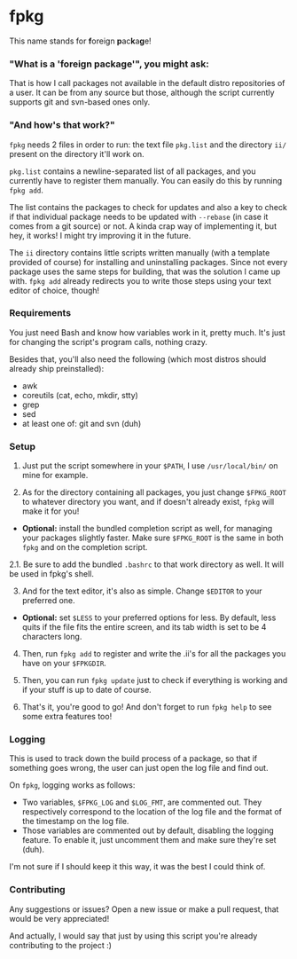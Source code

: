 # fpkg

This name stands for **f**oreign **p**ac**k**a**g**e!

### "What is a 'foreign package'", you might ask:

That is how I call packages not available in the default distro repositories of a user.
It can be from any source but those, although the script currently supports git and
svn-based ones only.

### "And how's that work?"

`fpkg` needs 2 files in order to run: the text file `pkg.list` and the directory
`ii/` present on the directory it'll work on.

`pkg.list` contains a newline-separated list of all packages, and you currently have to
register them manually. You can easily do this by running `fpkg add`.

The list contains the packages to check for updates and also a key to check if that
individual package needs to be updated with `--rebase` (in case it comes from a git
source) or not. A kinda crap way of implementing it, but hey, it works! I might try
improving it in the future.

The `ii` directory contains little scripts written manually (with a template provided of
course) for installing and uninstalling packages. Since not every package uses the same
steps for building, that was the solution I came up with. `fpkg add` already redirects
you to write those steps using your text editor of choice, though!

### Requirements

You just need Bash and know how variables work in it, pretty much. It's just for changing
the script's program calls, nothing crazy.

Besides that, you'll also need the following (which most distros should already ship
preinstalled):

- awk
- coreutils (cat, echo, mkdir, stty)
- grep
- sed
- at least one of: git and svn (duh)

### Setup

1. Just put the script somewhere in your `$PATH`, I use `/usr/local/bin/` on mine for
example.

2. As for the directory containing all packages, you just change `$FPKG_ROOT` to whatever
directory you want, and if doesn't already exist, `fpkg` will make it for you!

- **Optional:** install the bundled completion script as well, for managing your packages
  slightly faster. Make sure `$FPKG_ROOT` is the same in both `fpkg` and on the
  completion script.

2.1. Be sure to add the bundled `.bashrc` to that work directory as well. It will be used
in fpkg's shell.

3. And for the text editor, it's also as simple. Change `$EDITOR` to your preferred one.

- **Optional:** set `$LESS` to your preferred options for less. By default,
  less quits if the file fits the entire screen, and its tab width is set to be
  4 characters long.

4. Then, run `fpkg add` to register and write the .ii's for all the packages you have on
your `$FPKGDIR`.

5. Then, you can run `fpkg update` just to check if everything is working and if your
stuff is up to date of course.

6. That's it, you're good to go! And don't forget to run `fpkg help` to see some extra
features too!

### Logging

This is used to track down the build process of a package, so that if something goes
wrong, the user can just open the log file and find out.

On `fpkg`, logging works as follows:

- Two variables, `$FPKG_LOG` and `$LOG_FMT`, are commented out. They respectively
correspond to the location of the log file and the format of the timestamp on the log
file.
- Those variables are commented out by default, disabling the logging feature. To enable
it, just uncomment them and make sure they're set (duh).

I'm not sure if I should keep it this way, it was the best I could think of.

### Contributing

Any suggestions or issues? Open a new issue or make a pull request, that would be very
appreciated!

And actually, I would say that just by using this script you're already contributing to
the project :)
